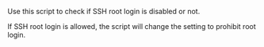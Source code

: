 Use this script to check if SSH root login is disabled or not.

If SSH root login is allowed, the script will change the setting to prohibit root login.  